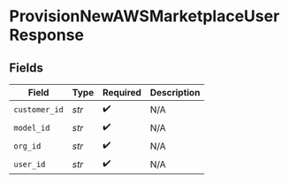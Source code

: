 # ProvisionNewAWSMarketplaceUserResponse


## Fields

| Field              | Type               | Required           | Description        |
| ------------------ | ------------------ | ------------------ | ------------------ |
| `customer_id`      | *str*              | :heavy_check_mark: | N/A                |
| `model_id`         | *str*              | :heavy_check_mark: | N/A                |
| `org_id`           | *str*              | :heavy_check_mark: | N/A                |
| `user_id`          | *str*              | :heavy_check_mark: | N/A                |
